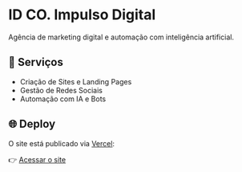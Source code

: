 # ID CO. Impulso Digital

Agência de marketing digital e automação com inteligência artificial.

## 🚀 Serviços

- Criação de Sites e Landing Pages
- Gestão de Redes Sociais
- Automação com IA e Bots

## 🌐 Deploy

O site está publicado via [Vercel](https://vercel.com):

👉 [Acessar o site](https://id-co-site.vercel.app)
